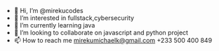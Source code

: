 - 👋 Hi, I’m @mirekucodes
- 👀 I’m interested in fullstack,cybersecurity
- 🌱 I’m currently learning java
- 💞️ I’m looking to collaborate on javascript and python project
- 📫 How to reach me
mirekumichaelk@gmail.com
+233 500 400 849

<!---
mirekucodes/mirekucodes is a ✨ special ✨ repository because its `README.md` (this file) appears on your GitHub profile.
You can click the Preview link to take a look at your changes.
--->
